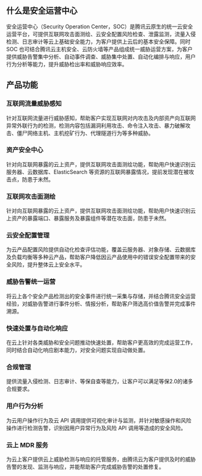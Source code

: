 ## 什么是安全运营中心
安全运营中心（Security Operation Center，SOC）是腾讯云原生的统一云安全运营平台，可提供互联网攻击面测绘、云安全配置风险检查、泄露监测，流量入侵检测、日志审计等云上基础安全能力，为客户提供上云后的基本安全保障。同时 SOC 也可结合腾讯云主机安全、云防火墙等产品组成统一威胁运营方案，为客户提供威胁告警集中分析、自动事件调查、威胁集中处置、自动化编排与响应，用户行为分析等能力，提升威胁检出率和威胁响应效率。


## 产品功能
### 互联网流量威胁感知
针对互联网流量进行威胁感知，帮助客户实现互联网对内攻击及内部资产向互联网异常外联行为的检测，检测内容包括漏洞利用攻击、命令注入攻击、暴力破解攻击、僵尸网络主机、主机挖矿行为、代理隧道行为等多种威胁。

### 资产安全中心
针对向互联网暴露的云上资产，提供互联网攻击面测绘功能，帮助用户快速识别云服务器、云数据库、ElasticSearch 等资源的互联网暴露情况，提前发现潜在被攻击点，防患于未然。


### 互联网攻击面测绘
针对向互联网暴露的云上资产，提供互联网攻击面测绘功能，帮助用户快速识别云上资产的暴露端口、暴露服务及暴露组件等潜在攻击面，防患于未然。

### 云安全配置管理
为云产品配置风险提供自动化检查评估功能，覆盖云服务器、对象存储、云数据库及负载均衡等多种云产品，帮助客户降低因云产品使用中的错误安全配置带来的安全风险，提升整体云上安全水平。

### 威胁告警统一运营
将云上各个安全产品检测出的安全事件进行统一采集与存储，并结合腾讯安全运营经验，对威胁告警进行事件分析、情报分析，帮助客户筛选高价值告警并完成事件溯源。

### 快速处置与自动化响应
在云上针对各类威胁和安全问题推动快速处置，帮助客户更高效的完成运营工作，同时结合自动化响应剧本能力，对安全问题实现自动做处置。

### 合规管理
提供流量入侵检测、日志审计、等保自查等能力，让客户可以满足等保2.0的诸多合规要求。

### 用户行为分析
为云用户操作行为及云 API 调用提供可视化审计与监测，并针对敏感操作和风险操作进行检测告警，识别因用户异常行为及风险 API 调用等造成的安全风险。

### 云上 MDR 服务
为云上客户提供云上威胁检测与响应的托管服务，由腾讯云为客户提供及时的威胁告警的发现、监测与响应，并能帮助客户完成威胁告警的处置修复。
